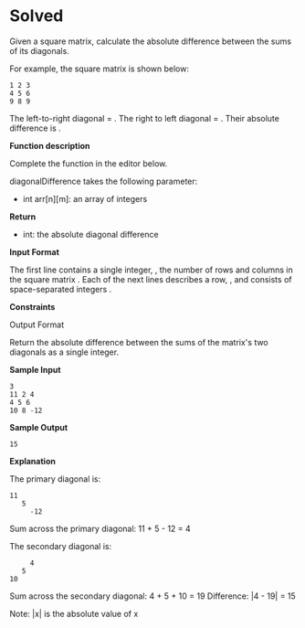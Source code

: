 # Solved
Given a square matrix, calculate the absolute difference between the sums of its diagonals.

For example, the square matrix  is shown below:
 ```shell
1 2 3
4 5 6
9 8 9
```
The left-to-right diagonal = . The right to left diagonal = . Their absolute difference is .

**Function description**

Complete the  function in the editor below.

diagonalDifference takes the following parameter:

* int arr[n][m]: an array of integers

**Return**

* int: the absolute diagonal difference 

**Input Format**

The first line contains a single integer, , the number of rows and columns in the square matrix .
Each of the next  lines describes a row, , and consists of  space-separated integers .

**Constraints**

Output Format

Return the absolute difference between the sums of the matrix's two diagonals as a single integer.

**Sample Input**
```shell
3
11 2 4
4 5 6
10 8 -12
```
**Sample Output**

```
15
```

**Explanation**

The primary diagonal is:
```
11
   5
     -12
```
Sum across the primary diagonal: 11 + 5 - 12 = 4

The secondary diagonal is:

```shell
     4
   5
10
```
Sum across the secondary diagonal: 4 + 5 + 10 = 19
Difference: |4 - 19| = 15

Note: |x| is the absolute value of x